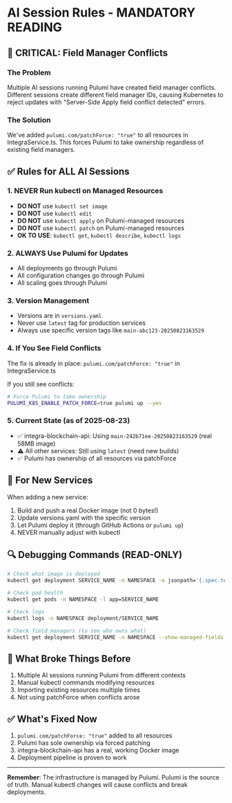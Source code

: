 # AI Session Rules - MANDATORY READING

## 🚨 CRITICAL: Field Manager Conflicts

### The Problem
Multiple AI sessions running Pulumi have created field manager conflicts. Different sessions create different field manager IDs, causing Kubernetes to reject updates with "Server-Side Apply field conflict detected" errors.

### The Solution
We've added `pulumi.com/patchForce: "true"` to all resources in IntegraService.ts. This forces Pulumi to take ownership regardless of existing field managers.

## ✅ Rules for ALL AI Sessions

### 1. NEVER Run kubectl on Managed Resources
- **DO NOT** use `kubectl set image`
- **DO NOT** use `kubectl edit`
- **DO NOT** use `kubectl apply` on Pulumi-managed resources
- **DO NOT** use `kubectl patch` on Pulumi-managed resources
- **OK TO USE**: `kubectl get`, `kubectl describe`, `kubectl logs`

### 2. ALWAYS Use Pulumi for Updates
- All deployments go through Pulumi
- All configuration changes go through Pulumi
- All scaling goes through Pulumi

### 3. Version Management
- Versions are in `versions.yaml`
- Never use `latest` tag for production services
- Always use specific version tags like `main-abc123-20250823163529`

### 4. If You See Field Conflicts
The fix is already in place: `pulumi.com/patchForce: "true"` in IntegraService.ts

If you still see conflicts:
```bash
# Force Pulumi to take ownership
PULUMI_K8S_ENABLE_PATCH_FORCE=true pulumi up --yes
```

### 5. Current State (as of 2025-08-23)
- ✅ integra-blockchain-api: Using `main-242b71ee-20250823163529` (real 58MB image)
- ⚠️ All other services: Still using `latest` (need new builds)
- ✅ Pulumi has ownership of all resources via patchForce

## 📝 For New Services

When adding a new service:
1. Build and push a real Docker image (not 0 bytes!)
2. Update versions.yaml with the specific version
3. Let Pulumi deploy it (through GitHub Actions or `pulumi up`)
4. NEVER manually adjust with kubectl

## 🔍 Debugging Commands (READ-ONLY)

```bash
# Check what image is deployed
kubectl get deployment SERVICE_NAME -n NAMESPACE -o jsonpath='{.spec.template.spec.containers[0].image}'

# Check pod health
kubectl get pods -n NAMESPACE -l app=SERVICE_NAME

# Check logs
kubectl logs -n NAMESPACE deployment/SERVICE_NAME

# Check field managers (to see who owns what)
kubectl get deployment SERVICE_NAME -n NAMESPACE --show-managed-fields -o yaml | grep -A5 "managedFields:"
```

## 🚫 What Broke Things Before

1. Multiple AI sessions running Pulumi from different contexts
2. Manual kubectl commands modifying resources
3. Importing existing resources multiple times
4. Not using patchForce when conflicts arose

## ✅ What's Fixed Now

1. `pulumi.com/patchForce: "true"` added to all resources
2. Pulumi has sole ownership via forced patching
3. integra-blockchain-api has a real, working Docker image
4. Deployment pipeline is proven to work

---

**Remember**: The infrastructure is managed by Pulumi. Pulumi is the source of truth. Manual kubectl changes will cause conflicts and break deployments.